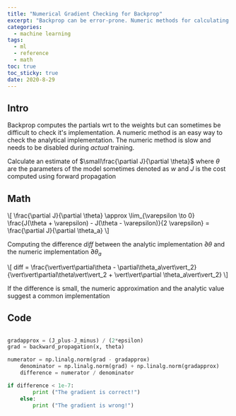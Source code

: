 ```yaml
---
title: "Numerical Gradient Checking for Backprop" 
excerpt: "Backprop can be error-prone. Numeric methods for calculating the gradient is computational slow but easy to implement"
categories:
  - machine learning
tags:
  - ml
  - reference
  - math
toc: true
toc_sticky: true
date: 2020-8-29
---
```

<script>
MathJax = {
  tex: {
    inlineMath: [['$', '$'], ['\\(', '\\)']],
    displayMath: [ ['$$', '$$'], ['\\[', '\\]'] ],
  },
  svg: {
    fontCache: 'global'
  }
};
</script>
<script type="text/javascript" id="MathJax-script" async
  src="https://cdn.jsdelivr.net/npm/mathjax@3/es5/tex-svg.js">
</script>

## Intro
Backprop computes the partials wrt to the weights but can sometimes be difficult to check it's implementation. A numeric method is an easy way to check the analytical implementation. The numeric method is slow and needs to be disabled during *actual* training.

Calculate an estimate of $\small\frac{\partial J}{\partial \theta}$ where $\theta$ are the parameters of the model sometimes denoted as $w$ and $J$ is the cost computed using forward propagation

## Math
\\[ \frac{\partial J}{\partial \theta} \approx \lim_{\varepsilon \to 0} \frac{J(\theta + \varepsilon) - J(\theta - \varepsilon)}{2 \varepsilon} = \frac{\partial J}{\partial \theta_a} \\]

Computing the difference $diff$ between the analytic implementation $\partial \theta$ and the numeric implementation $\partial \theta_a$

\\[ diff = \frac{\vert\vert\partial\theta - \partial\theta_a\vert\vert_2}{\vert\vert\partial\theta\vert\vert_2 + \vert\vert\partial \theta_a\vert\vert_2} \\]

If the difference is small, the numeric approximation and the analytic value suggest a common implementation

## Code
```python

gradapprox = (J_plus-J_minus) / (2*epsilon)
grad = backward_propagation(x, theta)

numerator = np.linalg.norm(grad - gradapprox)                              # Step 1'
    denominator = np.linalg.norm(grad) + np.linalg.norm(gradapprox)                             # Step 2'
    difference = numerator / denominator

if difference < 1e-7:
        print ("The gradient is correct!")
    else:
        print ("The gradient is wrong!")
```